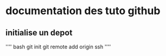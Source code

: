 # documentation des tuto github

## initialise un depot

'''' bash
git init
git remote add origin ssh
''''
#